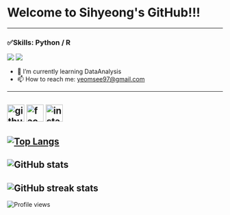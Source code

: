 # Welcome to Sihyeong's GitHub!!!
---
### ✅Skills: Python / R
<img src="https://img.shields.io/badge/Python-3776AB?style=for-the-badge&logo=Python&logoColor=white">
<img src="https://img.shields.io/badge/R-276DC3?style=for-the-badge&logo=R&logoColor=white">

- 🌱 I’m currently learning DataAnalysis 
- 📫 How to reach me: yeomsee97@gmail.com 

---
[<img src='https://cdn.jsdelivr.net/npm/simple-icons@3.0.1/icons/github.svg' alt='github' height='40'>](https://github.com/yeomsee)  [<img src='https://cdn.jsdelivr.net/npm/simple-icons@3.0.1/icons/facebook.svg' alt='facebook' height='40'>](https://www.facebook.com/염시형)  [<img src='https://cdn.jsdelivr.net/npm/simple-icons@3.0.1/icons/instagram.svg' alt='instagram' height='40'>](https://www.instagram.com/yeom.__.see/)  
---
[![Top Langs](https://github-readme-stats.vercel.app/api/top-langs/?username=yeomsee)](https://github.com/anuraghazra/github-readme-stats)
---
![GitHub stats](https://github-readme-stats.vercel.app/api?username=yeomsee&show_icons=true)  
---
![GitHub streak stats](https://streak-stats.demolab.com/?user=yeomsee)  
---
 
![Profile views](https://gpvc.arturio.dev/yeomsee)
